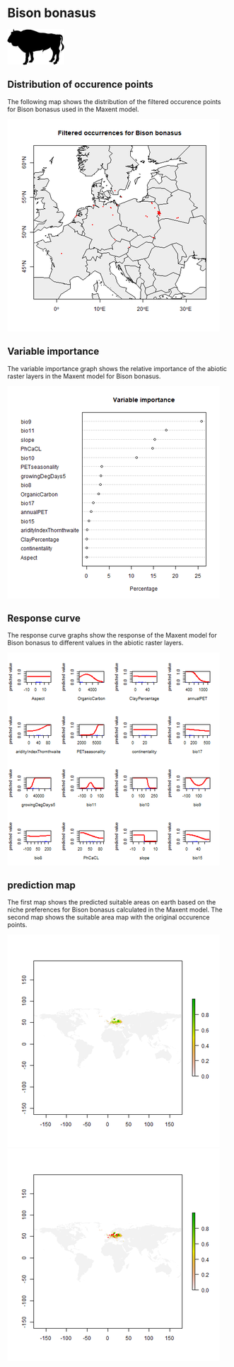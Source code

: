 # Bison bonasus 

![](image_taxa.png) 

## Distribution of occurence points 
The following map shows the distribution of the filtered occurence points for Bison bonasus used in the Maxent model. 

![](occurrences.png)
    
## Variable importance 
The variable importance graph shows the relative importance of the abiotic raster layers in the  Maxent model for Bison bonasus. 

![](valid_maxent_variable_importance.png)
    
## Response curve 
The response curve graphs show the response of the Maxent model for Bison bonasus to different values in the abiotic raster layers. 

![](valid_maxent_response_curve.png)
    
## prediction map 
The first map shows the predicted suitable areas on earth based on the niche preferences for Bison bonasus calculated in the Maxent model. The second map shows the suitable area map with the original occurence points.

![](prediction_map.png)
![](prediction_occurence_map.png)
    
